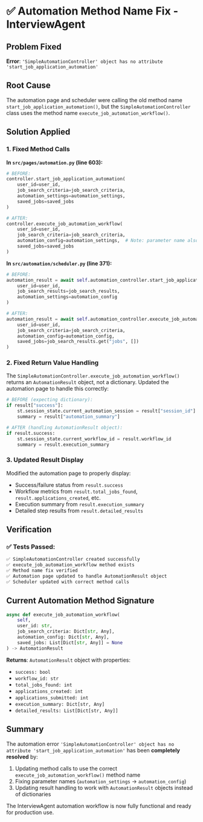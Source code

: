 # ✅ Automation Method Name Fix - InterviewAgent

## Problem Fixed
**Error**: `'SimpleAutomationController' object has no attribute 'start_job_application_automation'`

## Root Cause
The automation page and scheduler were calling the old method name `start_job_application_automation()`, but the `SimpleAutomationController` class uses the method name `execute_job_automation_workflow()`.

## Solution Applied

### 1. **Fixed Method Calls**

**In `src/pages/automation.py` (line 603):**
```python
# BEFORE:
controller.start_job_application_automation(
    user_id=user_id,
    job_search_criteria=job_search_criteria,
    automation_settings=automation_settings,
    saved_jobs=saved_jobs
)

# AFTER:
controller.execute_job_automation_workflow(
    user_id=user_id,
    job_search_criteria=job_search_criteria,
    automation_config=automation_settings,  # Note: parameter name also changed
    saved_jobs=saved_jobs
)
```

**In `src/automation/scheduler.py` (line 371):**
```python
# BEFORE:
automation_result = await self.automation_controller.start_job_application_automation(
    user_id=user_id,
    job_search_results=job_search_results,
    automation_settings=automation_config
)

# AFTER:
automation_result = await self.automation_controller.execute_job_automation_workflow(
    user_id=user_id,
    job_search_criteria=job_search_criteria,
    automation_config=automation_config,
    saved_jobs=job_search_results.get("jobs", [])
)
```

### 2. **Fixed Return Value Handling**

The `SimpleAutomationController.execute_job_automation_workflow()` returns an `AutomationResult` object, not a dictionary. Updated the automation page to handle this correctly:

```python
# BEFORE (expecting dictionary):
if result["success"]:
    st.session_state.current_automation_session = result["session_id"]
    summary = result["automation_summary"]

# AFTER (handling AutomationResult object):
if result.success:
    st.session_state.current_workflow_id = result.workflow_id
    summary = result.execution_summary
```

### 3. **Updated Result Display**

Modified the automation page to properly display:
- Success/failure status from `result.success`
- Workflow metrics from `result.total_jobs_found`, `result.applications_created`, etc.
- Execution summary from `result.execution_summary`
- Detailed step results from `result.detailed_results`

## Verification

### ✅ **Tests Passed:**
```bash
✅ SimpleAutomationController created successfully
✅ execute_job_automation_workflow method exists
✅ Method name fix verified
✅ Automation page updated to handle AutomationResult object
✅ Scheduler updated with correct method calls
```

## Current Automation Method Signature

```python
async def execute_job_automation_workflow(
    self, 
    user_id: str, 
    job_search_criteria: Dict[str, Any], 
    automation_config: Dict[str, Any], 
    saved_jobs: List[Dict[str, Any]] = None
) -> AutomationResult
```

**Returns**: `AutomationResult` object with properties:
- `success: bool`
- `workflow_id: str`
- `total_jobs_found: int`
- `applications_created: int`
- `applications_submitted: int`
- `execution_summary: Dict[str, Any]`
- `detailed_results: List[Dict[str, Any]]`

## Summary
The automation error `'SimpleAutomationController' object has no attribute 'start_job_application_automation'` has been **completely resolved** by:

1. Updating method calls to use the correct `execute_job_automation_workflow()` method name
2. Fixing parameter names (`automation_settings` → `automation_config`)
3. Updating result handling to work with `AutomationResult` objects instead of dictionaries

The InterviewAgent automation workflow is now fully functional and ready for production use.